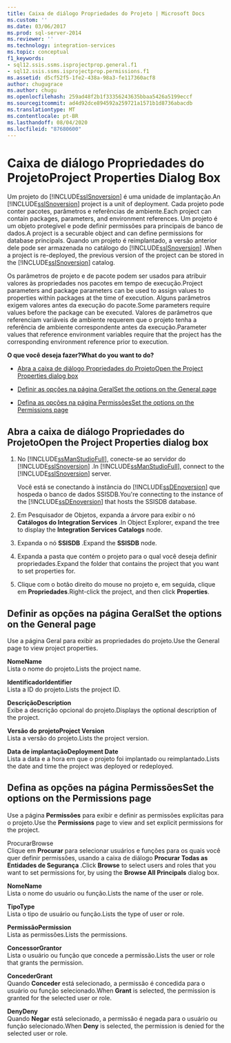 ```yaml
---
title: Caixa de diálogo Propriedades do Projeto | Microsoft Docs
ms.custom: ''
ms.date: 03/06/2017
ms.prod: sql-server-2014
ms.reviewer: ''
ms.technology: integration-services
ms.topic: conceptual
f1_keywords:
- sql12.ssis.ssms.isprojectprop.general.f1
- sql12.ssis.ssms.isprojectprop.permissions.f1
ms.assetid: d5cf52f5-1fe2-438a-98a3-fe117360acf8
author: chugugrace
ms.author: chugu
ms.openlocfilehash: 259ad48f2b1f33356243635bbaa5426a5199eccf
ms.sourcegitcommit: ad4d92dce894592a259721a1571b1d8736abacdb
ms.translationtype: MT
ms.contentlocale: pt-BR
ms.lasthandoff: 08/04/2020
ms.locfileid: "87680600"
---
```

# <a name="project-properties-dialog-box"></a><span data-ttu-id="a12f0-102">Caixa de diálogo Propriedades do Projeto</span><span class="sxs-lookup"><span data-stu-id="a12f0-102">Project Properties Dialog Box</span></span>
  <span data-ttu-id="a12f0-103">Um projeto do [!INCLUDE[ssISnoversion](../../includes/ssisnoversion-md.md)] é uma unidade de implantação.</span><span class="sxs-lookup"><span data-stu-id="a12f0-103">An [!INCLUDE[ssISnoversion](../../includes/ssisnoversion-md.md)] project is a unit of deployment.</span></span> <span data-ttu-id="a12f0-104">Cada projeto pode conter pacotes, parâmetros e referências de ambiente.</span><span class="sxs-lookup"><span data-stu-id="a12f0-104">Each project can contain packages, parameters, and environment references.</span></span> <span data-ttu-id="a12f0-105">Um projeto é um objeto protegível e pode definir permissões para principais de banco de dados.</span><span class="sxs-lookup"><span data-stu-id="a12f0-105">A project is a securable object and can define permissions for database principals.</span></span> <span data-ttu-id="a12f0-106">Quando um projeto é reimplantado, a versão anterior dele pode ser armazenada no catálogo do [!INCLUDE[ssISnoversion](../../includes/ssisnoversion-md.md)] .</span><span class="sxs-lookup"><span data-stu-id="a12f0-106">When a project is re-deployed, the previous version of the project can be stored in the [!INCLUDE[ssISnoversion](../../includes/ssisnoversion-md.md)] catalog.</span></span>  
  
 <span data-ttu-id="a12f0-107">Os parâmetros de projeto e de pacote podem ser usados para atribuir valores às propriedades nos pacotes em tempo de execução.</span><span class="sxs-lookup"><span data-stu-id="a12f0-107">Project parameters and package parameters can be used to assign values to properties within packages at the time of execution.</span></span> <span data-ttu-id="a12f0-108">Alguns parâmetros exigem valores antes da execução do pacote.</span><span class="sxs-lookup"><span data-stu-id="a12f0-108">Some parameters require values before the package can be executed.</span></span> <span data-ttu-id="a12f0-109">Valores de parâmetros que referenciam variáveis de ambiente requerem que o projeto tenha a referência de ambiente correspondente antes da execução.</span><span class="sxs-lookup"><span data-stu-id="a12f0-109">Parameter values that reference environment variables require that the project has the corresponding environment reference prior to execution.</span></span>  
  
 <span data-ttu-id="a12f0-110">**O que você deseja fazer?**</span><span class="sxs-lookup"><span data-stu-id="a12f0-110">**What do you want to do?**</span></span>  
  
-   [<span data-ttu-id="a12f0-111">Abra a caixa de diálogo Propriedades do Projeto</span><span class="sxs-lookup"><span data-stu-id="a12f0-111">Open the Project Properties dialog box</span></span>](#open_dialog)  
  
-   [<span data-ttu-id="a12f0-112">Definir as opções na página Geral</span><span class="sxs-lookup"><span data-stu-id="a12f0-112">Set the options on the General page</span></span>](#general)  
  
-   [<span data-ttu-id="a12f0-113">Defina as opções na página Permissões</span><span class="sxs-lookup"><span data-stu-id="a12f0-113">Set the options on the Permissions page</span></span>](#permissions)  
  
##  <a name="open-the-project-properties-dialog-box"></a><a name="open_dialog"></a> <span data-ttu-id="a12f0-114">Abra a caixa de diálogo Propriedades do Projeto</span><span class="sxs-lookup"><span data-stu-id="a12f0-114">Open the Project Properties dialog box</span></span>  
  
1.  <span data-ttu-id="a12f0-115">No [!INCLUDE[ssManStudioFull](../../includes/ssmanstudiofull-md.md)], conecte-se ao servidor do [!INCLUDE[ssISnoversion](../../includes/ssisnoversion-md.md)] .</span><span class="sxs-lookup"><span data-stu-id="a12f0-115">In [!INCLUDE[ssManStudioFull](../../includes/ssmanstudiofull-md.md)], connect to the [!INCLUDE[ssISnoversion](../../includes/ssisnoversion-md.md)] server.</span></span>  
  
     <span data-ttu-id="a12f0-116">Você está se conectando à instância do [!INCLUDE[ssDEnoversion](../../includes/ssdenoversion-md.md)] que hospeda o banco de dados SSISDB.</span><span class="sxs-lookup"><span data-stu-id="a12f0-116">You're connecting to the instance of the [!INCLUDE[ssDEnoversion](../../includes/ssdenoversion-md.md)] that hosts the SSISDB database.</span></span>  
  
2.  <span data-ttu-id="a12f0-117">Em Pesquisador de Objetos, expanda a árvore para exibir o nó **Catálogos do Integration Services** .</span><span class="sxs-lookup"><span data-stu-id="a12f0-117">In Object Explorer, expand the tree to display the **Integration Services Catalogs** node.</span></span>  
  
3.  <span data-ttu-id="a12f0-118">Expanda o nó **SSISDB** .</span><span class="sxs-lookup"><span data-stu-id="a12f0-118">Expand the **SSISDB** node.</span></span>  
  
4.  <span data-ttu-id="a12f0-119">Expanda a pasta que contém o projeto para o qual você deseja definir propriedades.</span><span class="sxs-lookup"><span data-stu-id="a12f0-119">Expand the folder that contains the project that you want to set properties for.</span></span>  
  
5.  <span data-ttu-id="a12f0-120">Clique com o botão direito do mouse no projeto e, em seguida, clique em **Propriedades**.</span><span class="sxs-lookup"><span data-stu-id="a12f0-120">Right-click the project, and then click **Properties**.</span></span>  
  
##  <a name="set-the-options-on-the-general-page"></a><a name="general"></a> <span data-ttu-id="a12f0-121">Definir as opções na página Geral</span><span class="sxs-lookup"><span data-stu-id="a12f0-121">Set the options on the General page</span></span>  
 <span data-ttu-id="a12f0-122">Use a página Geral para exibir as propriedades do projeto.</span><span class="sxs-lookup"><span data-stu-id="a12f0-122">Use the General page to view project properties.</span></span>  
  
 <span data-ttu-id="a12f0-123">**Nome**</span><span class="sxs-lookup"><span data-stu-id="a12f0-123">**Name**</span></span>  
 <span data-ttu-id="a12f0-124">Lista o nome do projeto.</span><span class="sxs-lookup"><span data-stu-id="a12f0-124">Lists the project name.</span></span>  
  
 <span data-ttu-id="a12f0-125">**Identificador**</span><span class="sxs-lookup"><span data-stu-id="a12f0-125">**Identifier**</span></span>  
 <span data-ttu-id="a12f0-126">Lista a ID do projeto.</span><span class="sxs-lookup"><span data-stu-id="a12f0-126">Lists the project ID.</span></span>  
  
 <span data-ttu-id="a12f0-127">**Descrição**</span><span class="sxs-lookup"><span data-stu-id="a12f0-127">**Description**</span></span>  
 <span data-ttu-id="a12f0-128">Exibe a descrição opcional do projeto.</span><span class="sxs-lookup"><span data-stu-id="a12f0-128">Displays the optional description of the project.</span></span>  
  
 <span data-ttu-id="a12f0-129">**Versão do projeto**</span><span class="sxs-lookup"><span data-stu-id="a12f0-129">**Project Version**</span></span>  
 <span data-ttu-id="a12f0-130">Lista a versão do projeto.</span><span class="sxs-lookup"><span data-stu-id="a12f0-130">Lists the project version.</span></span>  
  
 <span data-ttu-id="a12f0-131">**Data de implantação**</span><span class="sxs-lookup"><span data-stu-id="a12f0-131">**Deployment Date**</span></span>  
 <span data-ttu-id="a12f0-132">Lista a data e a hora em que o projeto foi implantado ou reimplantado.</span><span class="sxs-lookup"><span data-stu-id="a12f0-132">Lists the date and time the project was deployed or redeployed.</span></span>  
  
##  <a name="set-the-options-on-the-permissions-page"></a><a name="permissions"></a> <span data-ttu-id="a12f0-133">Defina as opções na página Permissões</span><span class="sxs-lookup"><span data-stu-id="a12f0-133">Set the options on the Permissions page</span></span>  
 <span data-ttu-id="a12f0-134">Use a página **Permissões** para exibir e definir as permissões explícitas para o projeto.</span><span class="sxs-lookup"><span data-stu-id="a12f0-134">Use the **Permissions** page to view and set explicit permissions for the project.</span></span>  
  
 <span data-ttu-id="a12f0-135">Procurar</span><span class="sxs-lookup"><span data-stu-id="a12f0-135">Browse</span></span>  
 <span data-ttu-id="a12f0-136">Clique em **Procurar** para selecionar usuários e funções para os quais você quer definir permissões, usando a caixa de diálogo **Procurar Todas as Entidades de Segurança** .</span><span class="sxs-lookup"><span data-stu-id="a12f0-136">Click **Browse** to select users and roles that you want to set permissions for, by using the **Browse All Principals** dialog box.</span></span>  
  
 <span data-ttu-id="a12f0-137">**Nome**</span><span class="sxs-lookup"><span data-stu-id="a12f0-137">**Name**</span></span>  
 <span data-ttu-id="a12f0-138">Lista o nome do usuário ou função.</span><span class="sxs-lookup"><span data-stu-id="a12f0-138">Lists the name of the user or role.</span></span>  
  
 <span data-ttu-id="a12f0-139">**Tipo**</span><span class="sxs-lookup"><span data-stu-id="a12f0-139">**Type**</span></span>  
 <span data-ttu-id="a12f0-140">Lista o tipo de usuário ou função.</span><span class="sxs-lookup"><span data-stu-id="a12f0-140">Lists the type of user or role.</span></span>  
  
 <span data-ttu-id="a12f0-141">**Permissão**</span><span class="sxs-lookup"><span data-stu-id="a12f0-141">**Permission**</span></span>  
 <span data-ttu-id="a12f0-142">Lista as permissões.</span><span class="sxs-lookup"><span data-stu-id="a12f0-142">Lists the permissions.</span></span>  
  
 <span data-ttu-id="a12f0-143">**Concessor**</span><span class="sxs-lookup"><span data-stu-id="a12f0-143">**Grantor**</span></span>  
 <span data-ttu-id="a12f0-144">Lista o usuário ou função que concede a permissão.</span><span class="sxs-lookup"><span data-stu-id="a12f0-144">Lists the user or role that grants the permission.</span></span>  
  
 <span data-ttu-id="a12f0-145">**Conceder**</span><span class="sxs-lookup"><span data-stu-id="a12f0-145">**Grant**</span></span>  
 <span data-ttu-id="a12f0-146">Quando **Conceder** está selecionado, a permissão é concedida para o usuário ou função selecionado.</span><span class="sxs-lookup"><span data-stu-id="a12f0-146">When **Grant** is selected, the permission is granted for the selected user or role.</span></span>  
  
 <span data-ttu-id="a12f0-147">**Deny**</span><span class="sxs-lookup"><span data-stu-id="a12f0-147">**Deny**</span></span>  
 <span data-ttu-id="a12f0-148">Quando **Negar** está selecionado, a permissão é negada para o usuário ou função selecionado.</span><span class="sxs-lookup"><span data-stu-id="a12f0-148">When **Deny** is selected, the permission is denied for the selected user or role.</span></span>  
  
  
